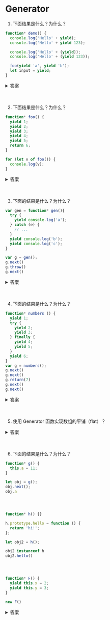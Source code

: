 # Generator

1. 下面结果是什么？为什么？

```js
function* demo() {
  console.log('Hello' + yield);
  console.log('Hello' + yield 123);

  console.log('Hello' + (yield));
  console.log('Hello' + (yield 123));

  foo(yield 'a', yield 'b');
  let input = yield;
}
```

<details>
<summary>答案</summary>

```js
function* demo() {
  console.log('Hello' + yield); // SyntaxError
  console.log('Hello' + yield 123); // SyntaxError

  console.log('Hello' + (yield)); // OK
  console.log('Hello' + (yield 123)); // OK

  foo(yield 'a', yield 'b'); // OK
  let input = yield; // OK
}
```

* yield表达式如果用在另一个表达式之中，必须放在圆括号里面
* yield表达式用作函数参数或放在赋值表达式的右边，可以不加括号

</details>
<br><br>

2. 下面结果是什么？为什么？

```js
function* foo() {
  yield 1;
  yield 2;
  yield 3;
  yield 4;
  yield 5;
  return 6;
}

for (let v of foo()) {
  console.log(v);
}
```

<details>
<summary>答案</summary>

```js
function* foo() {
  yield 1;
  yield 2;
  yield 3;
  yield 4;
  yield 5;
  return 6;
}

for (let v of foo()) {
  console.log(v);
}
// 1 2 3 4 5
```

一旦 next 方法的返回对象的 done 属性为 true，for...of 循环就会中止，且不包含该返回对象。例如下面这些操作：

```js
function* numbers () {
  yield 1
  yield 2
  return 3
  yield 4
}

// 扩展运算符
[...numbers()] // [1, 2]

// Array.from 方法
Array.from(numbers()) // [1, 2]

// 解构赋值
let [x, y] = numbers();
x // 1
y // 2

// for...of 循环
for (let n of numbers()) {
  console.log(n)
}
// 1
// 2
```
</details>
<br><br>

3. 下面的结果是什么？为什么？

```js
var gen = function* gen(){
  try {
    yield console.log('a');
  } catch (e) {
    // ...
  }
  yield console.log('b');
  yield console.log('c');
}

var g = gen();
g.next()
g.throw()
g.next()
```

<details>
<summary>答案</summary>

```js
var gen = function* gen(){
  try {
    yield console.log('a');
  } catch (e) {
    // ...
  }
  yield console.log('b');
  yield console.log('c');
}

var g = gen();
g.next() // a
g.throw() // b
g.next() // c
```

* throw 方法被捕获以后，会附带执行下一条 yield 表达式。也就是说，会附带执行一次next方法
* 只要 Generator 函数内部部署了 try...catch 代码块，那么遍历器的 throw 方法抛出的错误，不影响下一次遍历
</details>
<br><br>

4. 下面的结果是什么？为什么？

```js
function* numbers () {
  yield 1;
  try {
    yield 2;
    yield 3;
  } finally {
    yield 4;
    yield 5;
  }
  yield 6;
}
var g = numbers();
g.next()
g.next()
g.return(7)
g.next()
g.next()
```

<details>
<summary>答案</summary>

```js
function* numbers () {
  yield 1;
  try {
    yield 2;
    yield 3;
  } finally {
    yield 4;
    yield 5;
  }
  yield 6;
}
var g = numbers();
g.next() // { value: 1, done: false }
g.next() // { value: 2, done: false }
g.return(7) // { value: 4, done: false }
g.next() // { value: 5, done: false }
g.next() // { value: 7, done: true }
```

* 如果 Generator 函数内部有 try...finally 代码块，且正在执行 try 代码块，那么 return() 方法会导致立刻进入 finally 代码块，执行完以后，整个函数才会结束
* 调用 return() 方法后，就开始执行 finally 代码块，不执行 try 里面剩下的代码了，然后等到 finally 代码块执行完，再返回 return() 方法指定的返回值
</details>
<br><br>

5. 使用 Generator 函数实现数组的平铺（flat）？


<details>
<summary>答案</summary>

```js
function* iterTree(tree) {
  if (Array.isArray(tree)) {
    for(let i=0; i < tree.length; i++) {
      yield* iterTree(tree[i]);
    }
  } else {
    yield tree;
  }
}

const tree = [ 'a', ['b', 'c'], ['d', 'e'] ];

for(let x of iterTree(tree)) {
  console.log(x);
}
// a
// b
// c
// d
// e

[...iterTree(tree)] // ["a", "b", "c", "d", "e"]
```
</details>
<br><br>

6. 下面的结果是什么？为什么？

```js
function* g() {
  this.a = 11;
}

let obj = g();
obj.next();
obj.a




function* h() {}

h.prototype.hello = function () {
  return 'hi!';
};

let obj2 = h();

obj2 instanceof h
obj2.hello()




function* F() {
  yield this.x = 2;
  yield this.y = 3;
}

new F()
```


<details>
<summary>答案</summary>

```js
function* g() {
  this.a = 11;
}

let obj = g();
obj.next();
obj.a // undefined




function* h() {}

h.prototype.hello = function () {
  return 'hi!';
};

let obj2 = h();

obj2 instanceof h // true
obj2.hello() // 'hi!'




function* F() {
  yield this.x = 2;
  yield this.y = 3;
}

new F()
// TypeError: F is not a constructor
```

* Generator 函数返回的总是遍历器对象，而不是 this 对象，所以把 Generator 函数当作构造函数使用并不会生效
* Generator 函数返回的遍历器对象是 Generator 函数的实例，会继承 Generator 函数的 prototype 对象上的方法
* Generator 函数不能和 new 一起使用，会报错
</details>
<br><br>
